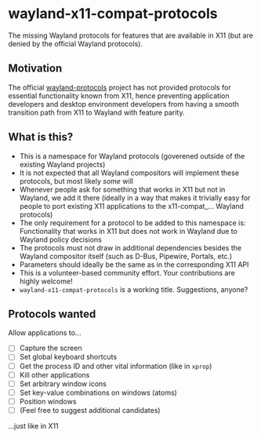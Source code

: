 # wayland-x11-compat-protocols

The missing Wayland protocols for features that are available in X11 (but are denied by the official Wayland protocols).

## Motivation

The official [wayland-protocols](https://gitlab.freedesktop.org/wayland/wayland-protocols) project has not provided protocols for essential functionality known from X11, hence preventing application developers and desktop environment developers from having a smooth transition path from X11 to Wayland with feature parity.

## What is this?

* This is a namespace for Wayland protocols (goverened outside of the existing Wayland projects)
* It is not expected that all Wayland compositors will implement these protocols, but most likely _some_ will
* Whenever people ask for something that works in X11 but not in Wayland, we add it there (ideally in a way that makes it trivially easy for people to port existing X11 applications to the x11-compat_... Wayland protocols)
* The only requirement for a protocol to be added to this namespace is: Functionality that works in X11 but does not work in Wayland due to Wayland policy decisions
* The protocols must not draw in additional dependencies besides the Wayland compositor itself (such as D-Bus, Pipewire, Portals, etc.)
* Parameters should ideally be the same as in the corresponding X11 API
* This is a volunteer-based community effort. Your contributions are highly welcome!
* `wayland-x11-compat-protocols` is a working title. Suggestions, anyone?

## Protocols wanted

Allow applications to...

- [ ] Capture the screen
- [ ] Set global keyboard shortcuts
- [ ] Get the process ID and other vital information (like in `xprop`)
- [ ] Kill other applications
- [ ] Set arbitrary window icons
- [ ] Set key-value combinations on windows (atoms)
- [ ] Position windows
- [ ] (Feel free to suggest additional candidates)

...just like in X11

